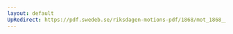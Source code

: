 ```yaml
---
layout: default
UpRedirect: https://pdf.swedeb.se/riksdagen-motions-pdf/1868/mot_1868__ak__00087/mot_1868__ak__00087_002.pdf
---
```

